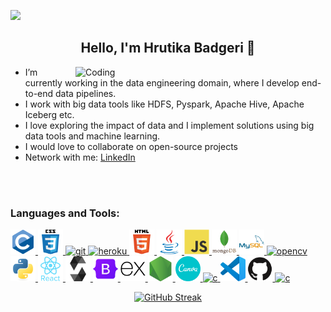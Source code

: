 ![](https://komarev.com/ghpvc/?username=HrutikaBadgeri&color=green)
<h2 align="center">Hello, I'm Hrutika Badgeri 👋</h2>
<img align="right" alt="Coding" width="400" src="https://media.giphy.com/media/3TZgJXiwbdbLG/giphy.gif">

- I’m currently working in the data engineering domain, where I develop end-to-end data pipelines.
- I work with big data tools like HDFS, Pyspark, Apache Hive, Apache Iceberg etc.
- I love exploring the impact of data and I implement solutions using big data tools and machine learning.
- I would love to collaborate on open-source projects
- Network with me: [LinkedIn](https://www.linkedin.com/in/hrutika-badgeri-975180194/)

<br>
<br>
<h3 align="left">Languages and Tools:</h3>
<p align="left"> 
  <a href="https://www.cprogramming.com/" target="_blank"> <img src="https://raw.githubusercontent.com/devicons/devicon/master/icons/c/c-original.svg" alt="c" width="40" height="40"/> </a> 
  <a href="https://www.w3schools.com/css/" target="_blank"> <img src="https://raw.githubusercontent.com/devicons/devicon/master/icons/css3/css3-original-wordmark.svg" alt="css3" width="40" height="40"/> </a> 
  <a href="https://git-scm.com/" target="_blank"> <img src="https://www.vectorlogo.zone/logos/git-scm/git-scm-icon.svg" alt="git" width="40" height="40"/> </a> 
  <a href="https://heroku.com" target="_blank"> <img src="https://www.vectorlogo.zone/logos/heroku/heroku-icon.svg" alt="heroku" width="40" height="40"/> </a> 
  <a href="https://www.w3.org/html/" target="_blank"> <img src="https://raw.githubusercontent.com/devicons/devicon/master/icons/html5/html5-original-wordmark.svg" alt="html5" width="40" height="40"/> </a> 
  <a href="https://www.java.com" target="_blank"> <img src="https://raw.githubusercontent.com/devicons/devicon/master/icons/java/java-original.svg" alt="java" width="40" height="40"/> </a> 
  <a href="https://developer.mozilla.org/en-US/docs/Web/JavaScript" target="_blank"> <img src="https://raw.githubusercontent.com/devicons/devicon/master/icons/javascript/javascript-original.svg" alt="javascript" width="40" height="40"/> </a> 
  <a href="https://www.mongodb.com/" target="_blank"> <img src="https://raw.githubusercontent.com/devicons/devicon/master/icons/mongodb/mongodb-original-wordmark.svg" alt="mongodb" width="40" height="40"/> </a> 
  <a href="https://www.mysql.com/" target="_blank"> <img src="https://raw.githubusercontent.com/devicons/devicon/master/icons/mysql/mysql-original-wordmark.svg" alt="mysql" width="40" height="40"/> </a> 
  <a href="https://opencv.org/" target="_blank"> <img src="https://www.vectorlogo.zone/logos/opencv/opencv-icon.svg" alt="opencv" width="40" height="40"/> </a> 
  <a href="https://www.python.org" target="_blank"> <img src="https://raw.githubusercontent.com/devicons/devicon/master/icons/python/python-original.svg" alt="python" width="40" height="40"/> </a> 
  <a href="https://reactjs.org/" target="_blank"> <img src="https://raw.githubusercontent.com/devicons/devicon/master/icons/react/react-original-wordmark.svg" alt="react" width="40" height="40"/> </a> 
  <a href="https://docs.soliditylang.org/en/v0.8.17/" target="_blank"><img src="https://github.com/devicons/devicon/blob/master/icons/solidity/solidity-original.svg" alt="c" width="40" height="40"/> </a>
  <a href="https://getbootstrap.com/" target="_blank"><img src="https://github.com/devicons/devicon/blob/master/icons/bootstrap/bootstrap-original.svg" alt="c" width="40" height="40"/> </a> 
  <a href="https://expressjs.com/" target="_blank"><img src="https://github.com/devicons/devicon/blob/master/icons/express/express-original.svg" alt="c" width="40" height="40"/> </a> 
  <a href="https://nodejs.org/en/" target="_blank"><img src="https://github.com/devicons/devicon/blob/master/icons/nodejs/nodejs-original.svg" alt="c" width="40" height="40"/> </a> 
  <a href="https://www.canva.com/" target="_blank"><img src="https://github.com/devicons/devicon/blob/master/icons/canva/canva-original.svg" alt="c" width="40" height="40"/> </a> 
  <a href="https://www.notion.so/" target="_blank"><img src="https://upload.wikimedia.org/wikipedia/commons/4/45/Notion_app_logo.png?20200221181224" alt="c" width="40" height="40"/> </a> 
  <a href="https://code.visualstudio.com/" target="_blank"><img src="https://github.com/devicons/devicon/blob/master/icons/vscode/vscode-original.svg" alt="c" width="40" height="40"/> </a> 
  <a href="https://github.com/" target="_blank"><img src="https://github.com/devicons/devicon/blob/master/icons/github/github-original.svg" alt="c" width="40" height="40"/> </a> 
  <a href="https://discord.com/" target="_blank"><img src="https://assets-global.website-files.com/6257adef93867e50d84d30e2/636e0a69f118df70ad7828d4_icon_clyde_blurple_RGB.svg" alt="c" width="40" height="40"/> </a>

<div align="center">
  
[![GitHub Streak](http://github-readme-streak-stats.herokuapp.com?user=HrutikaBadgeri&theme=green_nur&hide_border=true)](https://git.io/streak-stats)
  
</div>
